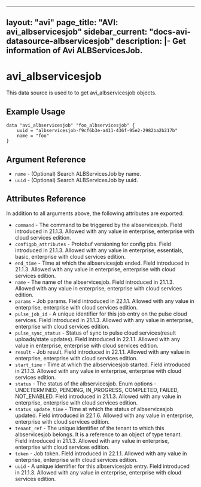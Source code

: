 <!--
    Copyright 2021 VMware, Inc.
    SPDX-License-Identifier: Mozilla Public License 2.0
-->
---
layout: "avi"
page_title: "AVI: avi_albservicesjob"
sidebar_current: "docs-avi-datasource-albservicesjob"
description: |-
  Get information of Avi ALBServicesJob.
---

# avi_albservicesjob

This data source is used to to get avi_albservicesjob objects.

## Example Usage

```hcl
data "avi_albservicesjob" "foo_albservicesjob" {
    uuid = "albservicesjob-f9cf6b3e-a411-436f-95e2-2982ba2b217b"
    name = "foo"
}
```

## Argument Reference

* `name` - (Optional) Search ALBServicesJob by name.
* `uuid` - (Optional) Search ALBServicesJob by uuid.

## Attributes Reference

In addition to all arguments above, the following attributes are exported:

* `command` - The command to be triggered by the albservicesjob. Field introduced in 21.1.3. Allowed with any value in enterprise, enterprise with cloud services edition.
* `configpb_attributes` - Protobuf versioning for config pbs. Field introduced in 21.1.3. Allowed with any value in enterprise, essentials, basic, enterprise with cloud services edition.
* `end_time` - Time at which the albservicesjob ended. Field introduced in 21.1.3. Allowed with any value in enterprise, enterprise with cloud services edition.
* `name` - The name of the albservicesjob. Field introduced in 21.1.3. Allowed with any value in enterprise, enterprise with cloud services edition.
* `params` - Job params. Field introduced in 22.1.1. Allowed with any value in enterprise, enterprise with cloud services edition.
* `pulse_job_id` - A unique identifier for this job entry on the pulse cloud services. Field introduced in 21.1.3. Allowed with any value in enterprise, enterprise with cloud services edition.
* `pulse_sync_status` - Status of sync to pulse cloud services(result uploads/state updates). Field introduced in 22.1.1. Allowed with any value in enterprise, enterprise with cloud services edition.
* `result` - Job result. Field introduced in 22.1.1. Allowed with any value in enterprise, enterprise with cloud services edition.
* `start_time` - Time at which the albservicesjob started. Field introduced in 21.1.3. Allowed with any value in enterprise, enterprise with cloud services edition.
* `status` - The status of the albservicesjob. Enum options - UNDETERMINED, PENDING, IN_PROGRESS, COMPLETED, FAILED, NOT_ENABLED. Field introduced in 21.1.3. Allowed with any value in enterprise, enterprise with cloud services edition.
* `status_update_time` - Time at which the status of albservicesjob updated. Field introduced in 22.1.6. Allowed with any value in enterprise, enterprise with cloud services edition.
* `tenant_ref` - The unique identifier of the tenant to which this albservicesjob belongs. It is a reference to an object of type tenant. Field introduced in 21.1.3. Allowed with any value in enterprise, enterprise with cloud services edition.
* `token` - Job token. Field introduced in 22.1.1. Allowed with any value in enterprise, enterprise with cloud services edition.
* `uuid` - A unique identifier for this albservicesjob entry. Field introduced in 21.1.3. Allowed with any value in enterprise, enterprise with cloud services edition.

